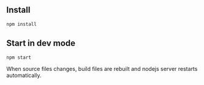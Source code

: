 
## Install

```bash
npm install
```

## Start in dev mode

```bash
npm start
```

When source files changes, build files are rebuilt and nodejs server restarts automatically.


